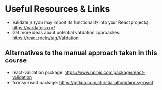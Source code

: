 # Useful Resources & Links

- Validate.js (you may import its functionality into your React projects): https://validatejs.org/
- Get more ideas about potential validation approaches: https://react.rocks/tag/Validation

## Alternatives to the manual approach taken in this course

- react-validation package: https://www.npmjs.com/package/react-validation
- formsy-react package: https://github.com/christianalfoni/formsy-react